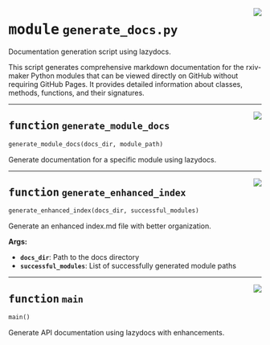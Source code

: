 <!-- markdownlint-disable -->

<a href="https://github.com/henriqueslab/rxiv-maker/blob/main/src/py/commands/generate_docs.py#L0"><img align="right" style="float:right;" src="https://img.shields.io/badge/-source-cccccc?style=flat-square"></a>

# <kbd>module</kbd> `generate_docs.py`
Documentation generation script using lazydocs. 

This script generates comprehensive markdown documentation for the rxiv-maker Python modules that can be viewed directly on GitHub without requiring GitHub Pages. It provides detailed information about classes, methods, functions, and their signatures. 


---

<a href="https://github.com/henriqueslab/rxiv-maker/blob/main/src/py/commands/generate_docs.py#L18"><img align="right" style="float:right;" src="https://img.shields.io/badge/-source-cccccc?style=flat-square"></a>

## <kbd>function</kbd> `generate_module_docs`

```python
generate_module_docs(docs_dir, module_path)
```

Generate documentation for a specific module using lazydocs. 


---

<a href="https://github.com/henriqueslab/rxiv-maker/blob/main/src/py/commands/generate_docs.py#L44"><img align="right" style="float:right;" src="https://img.shields.io/badge/-source-cccccc?style=flat-square"></a>

## <kbd>function</kbd> `generate_enhanced_index`

```python
generate_enhanced_index(docs_dir, successful_modules)
```

Generate an enhanced index.md file with better organization. 



**Args:**
 
 - <b>`docs_dir`</b>:  Path to the docs directory 
 - <b>`successful_modules`</b>:  List of successfully generated module paths 


---

<a href="https://github.com/henriqueslab/rxiv-maker/blob/main/src/py/commands/generate_docs.py#L94"><img align="right" style="float:right;" src="https://img.shields.io/badge/-source-cccccc?style=flat-square"></a>

## <kbd>function</kbd> `main`

```python
main()
```

Generate API documentation using lazydocs with enhancements. 


